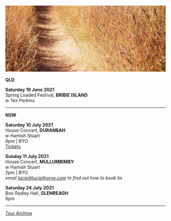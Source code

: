 ![](data/image/news/tourbanner2.jpg)

**QLD**

**Saturday 19 June 2021**\
Spring Loaded Festival, **BRIBIE ISLAND**\
w Tex Perkins

* * * * *

**NSW**

**Saturday 10 July 2021**\
House Concert, **DURANBAH**\
w Hamish Stuart\
6pm | BYO\
[Tickets](http://www.trybooking.com/BRZWY)

**Sunday 11 July 2021**\
House Concert, **MULLUMBIMBY**\
w Hamish Stuart\
2pm | BYO\
*email lucie@luciethorne.com to find out how to book tix*

**Saturday 24 July 2021**\
Boo Radley Hall, **GLENREAGH**\
6pm

* * * * *

[Tour Archive](tour/archive)
